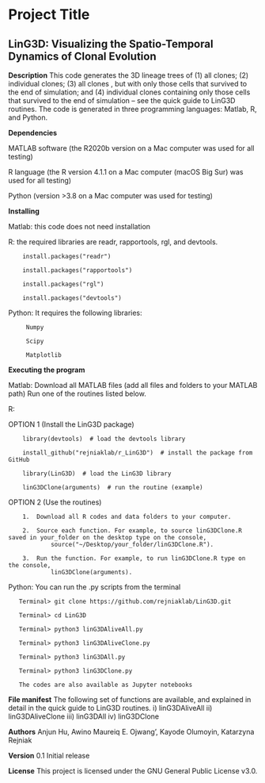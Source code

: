 # Project Title
## LinG3D: Visualizing the Spatio-Temporal Dynamics of Clonal Evolution

**Description**
This code generates the 3D lineage trees of (1) all clones; (2) individual clones; (3) all clones , but with only those cells that survived to the end of simulation; and (4) individual clones containing only those cells that survived to the end of simulation – see the quick guide to LinG3D routines. The code is generated in three programming languages: Matlab, R, and Python.

**Dependencies**

MATLAB software (the R2020b version on a Mac computer was used for all testing)

R language (the R version 4.1.1 on a Mac computer (macOS Big Sur) was used for all testing)

Python (version >3.8 on a Mac computer was used for testing)

**Installing**

Matlab: this code does not need installation

R: the required libraries are readr, rapportools, rgl, and devtools. 

        install.packages("readr")   

        install.packages("rapportools")
        
        install.packages("rgl")

        install.packages("devtools")
        
Python: It requires the following libraries:

         Numpy
        
         Scipy
         
         Matplotlib
         
**Executing the program**

Matlab: 
Download all MATLAB files (add all files and folders to your MATLAB path)
Run one of the routines listed below. 

R:

OPTION 1 (Install the LinG3D package)
   
        library(devtools)  # load the devtools library

        install_github("rejniaklab/r_LinG3D")  # install the package from GitHub

        library(LinG3D)  # load the LinG3D library

        linG3DClone(arguments)  # run the routine (example)

OPTION 2 (Use the routines)

        1.	Download all R codes and data folders to your computer.
        
        2.	Source each function. For example, to source linG3DClone.R saved in your_folder on the desktop type on the console,
                source("~/Desktop/your_folder/linG3DClone.R").
                
        3.	Run the function. For example, to run linG3DClone.R type on the console,
                linG3DClone(arguments).
                          
Python:
       You can run the .py scripts from the terminal
       
       Terminal> git clone https://github.com/rejniaklab/LinG3D.git

       Terminal> cd LinG3D

       Terminal> python3 linG3DAliveAll.py
       
       Terminal> python3 linG3DAliveClone.py
       
       Terminal> python3 linG3DAll.py
       
       Terminal> python3 linG3DClone.py
     
       The codes are also available as Jupyter notebooks


**File manifest**
The following set of functions are available, and explained in detail in the quick guide to LinG3D routines.
i)	linG3DAliveAll
ii)	linG3DAliveClone
iii)	linG3DAll
iv)	linG3DClone

**Authors**
Anjun Hu,
Awino Maureiq E. Ojwang’,
Kayode Olumoyin,
Katarzyna Rejniak

**Version**
0.1
Initial release

**License**
This project is licensed under the GNU General Public License v3.0.
